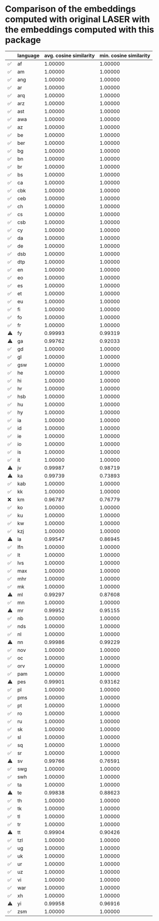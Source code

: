 # Comparison of the embeddings computed with original LASER with the embeddings computed with this package
| |language|avg. cosine similarity|min. cosine similarity|
|-|--------|----------------------|----------------------|
|✅|af|1.00000|1.00000|
|✅|am|1.00000|1.00000|
|✅|ang|1.00000|1.00000|
|✅|ar|1.00000|1.00000|
|✅|arq|1.00000|1.00000|
|✅|arz|1.00000|1.00000|
|✅|ast|1.00000|1.00000|
|✅|awa|1.00000|1.00000|
|✅|az|1.00000|1.00000|
|✅|be|1.00000|1.00000|
|✅|ber|1.00000|1.00000|
|✅|bg|1.00000|1.00000|
|✅|bn|1.00000|1.00000|
|✅|br|1.00000|1.00000|
|✅|bs|1.00000|1.00000|
|✅|ca|1.00000|1.00000|
|✅|cbk|1.00000|1.00000|
|✅|ceb|1.00000|1.00000|
|✅|ch|1.00000|1.00000|
|✅|cs|1.00000|1.00000|
|✅|csb|1.00000|1.00000|
|✅|cy|1.00000|1.00000|
|✅|da|1.00000|1.00000|
|✅|de|1.00000|1.00000|
|✅|dsb|1.00000|1.00000|
|✅|dtp|1.00000|1.00000|
|✅|en|1.00000|1.00000|
|✅|eo|1.00000|1.00000|
|✅|es|1.00000|1.00000|
|✅|et|1.00000|1.00000|
|✅|eu|1.00000|1.00000|
|✅|fi|1.00000|1.00000|
|✅|fo|1.00000|1.00000|
|✅|fr|1.00000|1.00000|
|⚠️|fy|0.99993|0.99319|
|⚠️|ga|0.99762|0.92033|
|✅|gd|1.00000|1.00000|
|✅|gl|1.00000|1.00000|
|✅|gsw|1.00000|1.00000|
|✅|he|1.00000|1.00000|
|✅|hi|1.00000|1.00000|
|✅|hr|1.00000|1.00000|
|✅|hsb|1.00000|1.00000|
|✅|hu|1.00000|1.00000|
|✅|hy|1.00000|1.00000|
|✅|ia|1.00000|1.00000|
|✅|id|1.00000|1.00000|
|✅|ie|1.00000|1.00000|
|✅|io|1.00000|1.00000|
|✅|is|1.00000|1.00000|
|✅|it|1.00000|1.00000|
|⚠️|jv|0.99987|0.98719|
|⚠️|ka|0.99739|0.73893|
|✅|kab|1.00000|1.00000|
|✅|kk|1.00000|1.00000|
|❌|km|0.96787|0.76779|
|✅|ko|1.00000|1.00000|
|✅|ku|1.00000|1.00000|
|✅|kw|1.00000|1.00000|
|✅|kzj|1.00000|1.00000|
|⚠️|la|0.99547|0.86945|
|✅|lfn|1.00000|1.00000|
|✅|lt|1.00000|1.00000|
|✅|lvs|1.00000|1.00000|
|✅|max|1.00000|1.00000|
|✅|mhr|1.00000|1.00000|
|✅|mk|1.00000|1.00000|
|⚠️|ml|0.99297|0.87608|
|✅|mn|1.00000|1.00000|
|⚠️|mr|0.99952|0.95155|
|✅|nb|1.00000|1.00000|
|✅|nds|1.00000|1.00000|
|✅|nl|1.00000|1.00000|
|⚠️|nn|0.99986|0.99229|
|✅|nov|1.00000|1.00000|
|✅|oc|1.00000|1.00000|
|✅|orv|1.00000|1.00000|
|✅|pam|1.00000|1.00000|
|⚠️|pes|0.99901|0.93162|
|✅|pl|1.00000|1.00000|
|✅|pms|1.00000|1.00000|
|✅|pt|1.00000|1.00000|
|✅|ro|1.00000|1.00000|
|✅|ru|1.00000|1.00000|
|✅|sk|1.00000|1.00000|
|✅|sl|1.00000|1.00000|
|✅|sq|1.00000|1.00000|
|✅|sr|1.00000|1.00000|
|⚠️|sv|0.99766|0.76591|
|✅|swg|1.00000|1.00000|
|✅|swh|1.00000|1.00000|
|✅|ta|1.00000|1.00000|
|⚠️|te|0.99838|0.88623|
|✅|th|1.00000|1.00000|
|✅|tk|1.00000|1.00000|
|✅|tl|1.00000|1.00000|
|✅|tr|1.00000|1.00000|
|⚠️|tt|0.99904|0.90426|
|✅|tzl|1.00000|1.00000|
|✅|ug|1.00000|1.00000|
|✅|uk|1.00000|1.00000|
|✅|ur|1.00000|1.00000|
|✅|uz|1.00000|1.00000|
|✅|vi|1.00000|1.00000|
|✅|war|1.00000|1.00000|
|✅|xh|1.00000|1.00000|
|⚠️|yi|0.99958|0.96916|
|✅|zsm|1.00000|1.00000|
